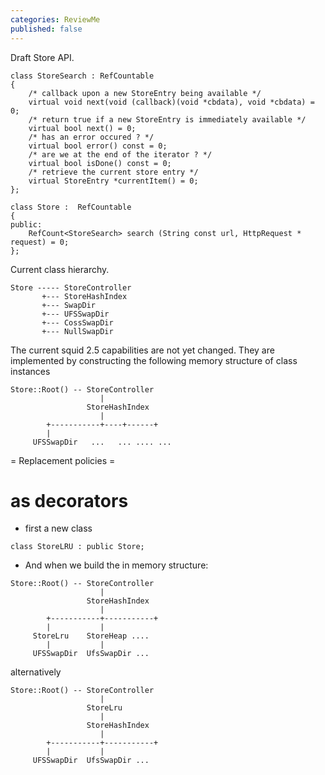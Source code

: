 ```yaml
---
categories: ReviewMe
published: false
---
```

Draft Store API.

    class StoreSearch : RefCountable
    {
        /* callback upon a new StoreEntry being available */
        virtual void next(void (callback)(void *cbdata), void *cbdata) = 0;
        /* return true if a new StoreEntry is immediately available */
        virtual bool next() = 0;
        /* has an error occured ? */
        virtual bool error() const = 0;
        /* are we at the end of the iterator ? */
        virtual bool isDone() const = 0;
        /* retrieve the current store entry */
        virtual StoreEntry *currentItem() = 0;
    };
    
    class Store :  RefCountable
    {
    public:
        RefCount<StoreSearch> search (String const url, HttpRequest * request) = 0;
    };

Current class hierarchy.

    Store ----- StoreController
           +--- StoreHashIndex
           +--- SwapDir
           +--- UFSSwapDir
           +--- CossSwapDir
           +--- NullSwapDir

The current squid 2.5 capabilities are not yet changed. They are
implemented by constructing the following memory structure of class
instances

    Store::Root() -- StoreController
                        |
                     StoreHashIndex
                        |
            +-----------+----+------+
            |
         UFSSwapDir   ...   ... .... ...

\= Replacement policies =

# as decorators

  - first a new class

<!-- end list -->

    class StoreLRU : public Store;

  - And when we build the in memory structure:

<!-- end list -->

    Store::Root() -- StoreController
                        |
                     StoreHashIndex
                        |
            +-----------+-----------+
            |           |
         StoreLru    StoreHeap ....
            |           |
         UFSSwapDir  UfsSwapDir ...

alternatively

    Store::Root() -- StoreController
                        |
                     StoreLru
                        |
                     StoreHashIndex
                        |
            +-----------+-----------+
            |           |
         UFSSwapDir  UfsSwapDir ...
